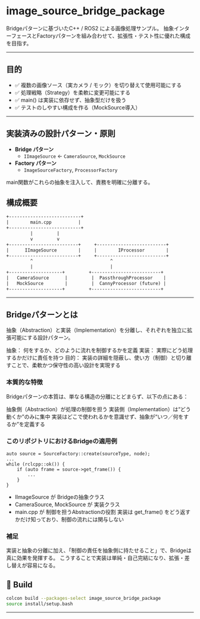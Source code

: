 # image_source_bridge_package

Bridgeパターンに基づいたC++ / ROS2 による画像処理サンプル。
抽象インターフェースとFactoryパターンを組み合わせて、拡張性・テスト性に優れた構成を目指す。

---

## 目的

- ✅ 複数の画像ソース（実カメラ / モック）を切り替えて使用可能にする
- ✅ 処理戦略（Strategy）を柔軟に変更可能にする
- ✅ main() は実装に依存せず、抽象型だけを扱う
- ✅ テストのしやすい構成を作る（MockSource導入）

---

## 実装済みの設計パターン・原則

- **Bridge パターン**
  - `IImageSource` ← `CameraSource`, `MockSource`
- **Factory パターン**
  - `ImageSourceFactory`, `ProcessorFactory`

main関数がこれらの抽象を注入して、責務を明確に分離する。

## 構成概要

```txt
+---------------------------+
|        main.cpp          |
+---------------------------+
         |         |
         v         v
+--------------------------+     +--------------------------+
|      IImageSource        |     |        IProcessor        |
+--------------------------+     +--------------------------+
         ^                             ^
         |                             |
+--------------------+         +--------------------------+
|   CameraSource      |         |  PassthroughProcessor    |
|   MockSource        |         |  CannyProcessor (future) |
+--------------------+         +--------------------------+
```

---

## Bridgeパターンとは
抽象（Abstraction）と実装（Implementation）を分離し、それぞれを独立に拡張可能にする設計パターン。

抽象： 何をするか、どのように流れを制御するかを定義
実装： 実際にどう処理するかだけに責任を持つ
目的： 実装の詳細を隠蔽し、使い方（制御）と切り離すことで、柔軟かつ保守性の高い設計を実現する

### 本質的な特徴
Bridgeパターンの本質は、単なる構造の分離にとどまらず、以下の点にある：

抽象側（Abstraction）が処理の制御を担う
実装側（Implementation）は“どう動くか”のみに集中
実装はどこで使われるかを意識せず、抽象が“いつ／何をするか”を定義する

### このリポジトリにおけるBridgeの適用例
```
auto source = SourceFactory::create(sourceType, node);
...
while (rclcpp::ok()) {
    if (auto frame = source->get_frame()) {
        ...
    }
}
```
- IImageSource が Bridgeの抽象クラス
- CameraSource, MockSource が 実装クラス
- main.cpp が 制御を担うAbstractionの役割
実装は get_frame() をどう返すかだけ知っており、制御の流れには関与しない

### 補足
実装と抽象の分離に加え、「制御の責任を抽象側に持たせること」で、Bridgeは真に効果を発揮する。
こうすることで実装は単純・自己完結になり、拡張・差し替えが容易になる。

## 🔧 Build

```bash
colcon build --packages-select image_source_bridge_package
source install/setup.bash
```
---

